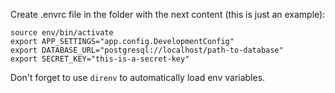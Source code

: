 Create .envrc file in the folder with the next content (this is just an example):
```
source env/bin/activate
export APP_SETTINGS="app.config.DevelopmentConfig"
export DATABASE_URL="postgresql://localhost/path-to-database"
export SECRET_KEY="this-is-a-secret-key"
```


Don't forget to use `direnv` to automatically load env variables.